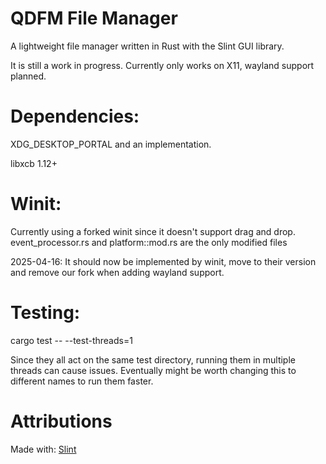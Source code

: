 # QDFM File Manager
A lightweight file manager written in Rust with the Slint GUI library.

It is still a work in progress. Currently only works on X11, wayland support planned.

# Dependencies:

XDG_DESKTOP_PORTAL and an implementation.

libxcb 1.12+

# Winit:

Currently using a forked winit since it doesn't support drag and drop.
event_processor.rs and platform::mod.rs are the only modified files

2025-04-16: It should now be implemented by winit, move to their version and remove our fork when adding wayland support.

# Testing: 

cargo test -- --test-threads=1

Since they all act on the same test directory, running them in multiple threads can cause issues.
Eventually might be worth changing this to different names to run them faster.


# Attributions
Made with: [Slint](https://github.com/slint-ui/slint)
